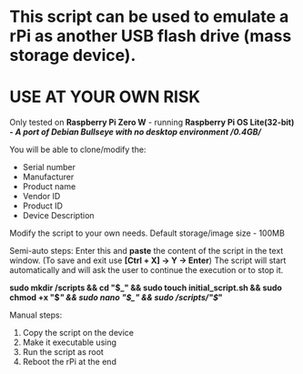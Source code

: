 # This script can be used to emulate a rPi as another USB flash drive (mass storage device).

# USE AT YOUR OWN RISK

Only tested on **Raspberry Pi Zero W** - running **Raspberry Pi OS Lite(32-bit) - _A port of Debian Bullseye with no desktop environment /0.4GB/_**

You will be able to clone/modify the:
- Serial number
- Manufacturer
- Product name
- Vendor ID
- Product ID
- Device Description

Modify the script to your own needs. Default storage/image size - 100MB

Semi-auto steps:
Enter this and **paste** the content of the script in the text window. (To save and exit use **[Ctrl + X] -> Y -> Enter**)
The script will start automatically and will ask the user to continue the execution or to stop it.

**sudo mkdir /scripts && cd "$_" && sudo touch initial_script.sh && sudo chmod +x "$_" && sudo nano "$_" && sudo /scripts/"$_"**


Manual steps:
1. Copy thе script on the device
2. Make it executable using
3. Run the script as root
4. Reboot the rPi at the end
   
